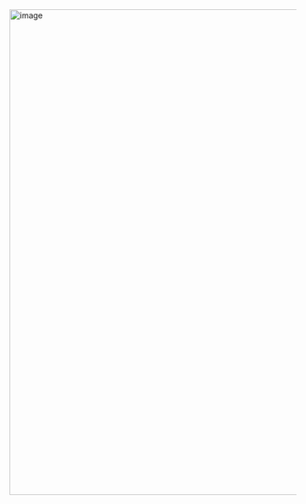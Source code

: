 <img width="854" alt="image" src="https://github.com/zondug/random_node_map/assets/13306437/5d315461-f1ff-48ac-a3d1-c167a9e7108e">
